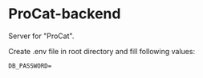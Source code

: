 # ProCat-backend
Server for "ProCat".

Create .env file in root directory and fill following values:
```
DB_PASSWORD=
```
